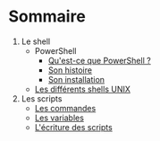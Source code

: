 # Sommaire

1. Le shell
    * PowerShell
        * [Qu'est-ce que PowerShell ?](https://github.com/NatSch45/linux/blob/master/Powershell/powershell.md)
        * [Son histoire](https://github.com/NatSch45/linux/blob/master/Powershell/histoire.md)
        * [Son installation](https://github.com/NatSch45/linux/blob/master/Powershell/installation.md)
    * [Les différents shells UNIX](https://github.com/NatSch45/linux/blob/master/Powershell/shell.md)
2. Les scripts
    * [Les commandes](https://github.com/NatSch45/linux/blob/master/Powershell/commandes.md)
    * [Les variables](https://github.com/NatSch45/linux/blob/master/Powershell/variables.md)
    * [L'écriture des scripts](https://github.com/NatSch45/linux/blob/master/Powershell/scripts.md)
